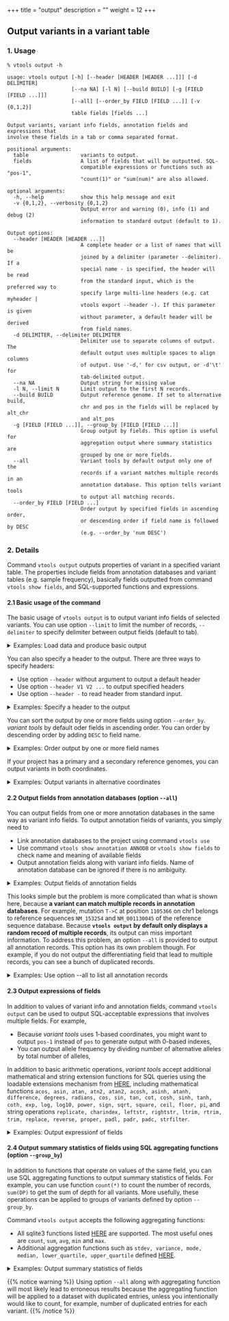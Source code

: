 +++
title = "output"
description = ""
weight = 12
+++




##  Output variants in a variant table 

### 1. Usage

    % vtools output -h

    usage: vtools output [-h] [--header [HEADER [HEADER ...]]] [-d DELIMITER]
                         [--na NA] [-l N] [--build BUILD] [-g [FIELD [FIELD ...]]]
                         [--all] [--order_by FIELD [FIELD ...]] [-v {0,1,2}]
                         table fields [fields ...]
    
    Output variants, variant info fields, annotation fields and expressions that
    involve these fields in a tab or comma separated format.
    
    positional arguments:
      table                 variants to output.
      fields                A list of fields that will be outputted. SQL-
                            compatible expressions or functions such as "pos-1",
                            "count(1)" or "sum(num)" are also allowed.
    
    optional arguments:
      -h, --help            show this help message and exit
      -v {0,1,2}, --verbosity {0,1,2}
                            Output error and warning (0), info (1) and debug (2)
                            information to standard output (default to 1).
    
    Output options:
      --header [HEADER [HEADER ...]]
                            A complete header or a list of names that will be
                            joined by a delimiter (parameter --delimiter). If a
                            special name - is specified, the header will be read
                            from the standard input, which is the preferred way to
                            specify large multi-line headers (e.g. cat myheader |
                            vtools export --header -). If this parameter is given
                            without parameter, a default header will be derived
                            from field names.
      -d DELIMITER, --delimiter DELIMITER
                            Delimiter use to separate columns of output. The
                            default output uses multiple spaces to align columns
                            of output. Use '-d,' for csv output, or -d'\t' for
                            tab-delimited output.
      --na NA               Output string for missing value
      -l N, --limit N       Limit output to the first N records.
      --build BUILD         Output reference genome. If set to alternative build,
                            chr and pos in the fields will be replaced by alt_chr
                            and alt_pos
      -g [FIELD [FIELD ...]], --group_by [FIELD [FIELD ...]]
                            Group output by fields. This option is useful for
                            aggregation output where summary statistics are
                            grouped by one or more fields.
      --all                 Variant tools by default output only one of the
                            records if a variant matches multiple records in an
                            annotation database. This option tells variant tools
                            to output all matching records.
      --order_by FIELD [FIELD ...]
                            Order output by specified fields in ascending order,
                            or descending order if field name is followed by DESC
                            (e.g. --order_by 'num DESC')
    



### 2. Details

Command `vtools output` outputs properties of variant in a specified variant table. The properties include fields from annotation databases and variant tables (e.g. sample frequency), basically fields outputted from command `vtools show fields`, and SQL-supported functions and expressions. 



#### 2.1 Basic usage of the command

The basic usage of `vtools output` is to output variant info fields of selected variants. You can use option `--limit` to limit the number of records, `--delimiter` to specify delimiter between output fields (default to tab). 

<details><summary> Examples: Load data and produce basic output</summary> Let us load a small project from online 

    % vtools init import --parent vt_testData_v3
    % vtools import CEU_hg19.vcf --var_info AA AC AN DP --geno_info DP --build hg19
    
    

This project has a single variant table and 8 variant info fields. To view variants with the fields, we can 



    % vtools output variant chr pos ref alt aa ac an dp -l 10
    
    1   10533   G   C   .   6   120 423
    1   51479   T   A   .   29  120 188
    1   51928   G   A   .   5   120 192
    1   54586   T   C   C   2   120 166
    1   54676   C   T   T   2   120 131
    1   54708   G   C   g   7   120 135
    1   55299   C   T   c   20  120 166
    1   62203   T   C   C   18  120 159
    1   63671   G   A   G   18  120 243
    1   86028   T   C   .   11  120 182
    

The first parameter is name of a variant table, which does not have to be the master variant table `variant`. For example, you can create a variant table using variants with `T` as ancestral allele, 

    % vtools select variant 'aa="T"' -t 'aa=T'
    
    Running: 0 0.0/s in 00:00:00                                                  
    INFO: 22 variants selected.
    

and view the content of this variant table as follows: 

    % vtools output 'aa=T' chr pos ref alt aa ac an dp -l 10
    
    1   54676       C   T   T   2   120 131
    22  51158111    T   C   T   1   120 298
    22  51158301    T   C   T   7   120 169
    22  51162850    C   T   T   41  120 367
    22  51164115    C   T   T   52  120 357
    22  51164287    T   C   T   37  120 331
    22  51172460    T   C   T   3   120 274
    22  51174939    C   T   T   4   120 317
    22  51176164    T   C   T   3   120 380
    22  51186228    C   T   T   51  120 253
    

You can use comma to separate values using option `-d,` 

    % vtools output variant chr pos ref alt aa ac an dp -l 10 -d,
    
    1,10533,G,C,.,6,120,423
    1,51479,T,A,.,29,120,188
    1,51928,G,A,.,5,120,192
    1,54586,T,C,C,2,120,166
    1,54676,C,T,T,2,120,131
    1,54708,G,C,g,7,120,135
    1,55299,C,T,c,20,120,166
    1,62203,T,C,C,18,120,159
    1,63671,G,A,G,18,120,243
    1,86028,T,C,.,11,120,182

    

or option `-d'\t'` to produce tab-delimited output: 



    % vtools output variant chr pos ref alt aa ac an dp -l 10 -d'\t'
    
    1   10533   G   C   .   6   120 423
    1   51479   T   A   .   29  120 188
    1   51928   G   A   .   5   120 192
    1   54586   T   C   C   2   120 166
    1   54676   C   T   T   2   120 131
    1   54708   G   C   g   7   120 135
    1   55299   C   T   c   20  120 166
    1   62203   T   C   C   18  120 159
    1   63671   G   A   G   18  120 243
    1   86028   T   C   .   11  120 182

    

</details>

You can also specify a header to the output. There are three ways to specify headers: 



*   Use option `--header` without argument to output a default header 
*   Use option `--header V1 V2 ...` to output specified headers 
*   Use option `--header -` to read header from standard input. 

<details><summary> Examples: Specify a header to the output</summary> The easiest way to add a header is to use parameter `--header` and let *variant tools* generate a default header from field names: 

    % vtools output variant chr pos ref alt aa ac --header -l 10
    
    chr pos     ref alt aa  ac
    1   10533   G   C   .   6
    1   51479   T   A   .   29
    1   51928   G   A   .   5
    1   54586   T   C   C   2
    1   54676   C   T   T   2
    1   54708   G   C   g   7
    1   55299   C   T   c   20
    1   62203   T   C   C   18
    1   63671   G   A   G   18
    1   86028   T   C   .   11

    

If you are unhappy about the default header, you can specify one manually 



    % vtools output variant chr pos ref alt aa ac --header chr pos ref alt 'ancestral allele' 'ancestral count' -l 10 -d,
    
    chr,pos,ref,alt,ancestral allele,ancestral count
    1,10533,G,C,.,6
    1,51479,T,A,.,29
    1,51928,G,A,.,5
    1,54586,T,C,C,2
    1,54676,C,T,T,2
    1,54708,G,C,g,7
    1,55299,C,T,c,20
    1,62203,T,C,C,18
    1,63671,G,A,G,18
    1,86028,T,C,.,11


If you have a longer header, or a header that is saved in a file, you can send the header to `vtools output` through its standard input 



    % echo chr pos ref alt 'ancestral allele' 'ancestral count' | vtools output variant chr pos ref alt aa ac --header - -l 10   
    
    chr pos ref alt ancestral allele ancestral count
    1   10533   G   C   .   6
    1   51479   T   A   .   29
    1   51928   G   A   .   5
    1   54586   T   C   C   2
    1   54676   C   T   T   2
    1   54708   G   C   g   7
    1   55299   C   T   c   20
    1   62203   T   C   C   18
    1   63671   G   A   G   18
    1   86028   T   C   .   11
    

</details>

You can sort the output by one or more fields using option `--order_by`. *variant tools* by default oder fields in ascending order. You can order by descending order by adding `DESC` to field name. 

<details><summary> Examples: Order output by one or more field names</summary> You can oder the output using option `--order_by`, for example 

    % vtools output variant chr pos ref alt aa ac --order_by ac alt -l 10
    
    1   526727      G   A   .   1
    1   726440      G   A   .   1
    1   773106      G   A   g   1
    1   809700      G   A   -   1
    22  51158111    T   C   T   1
    22  51176004    G   C   G   1
    1   793947      A   G   N   1
    1   776876      C   T   c   1
    22  51197087    C   T   C   1
    1   88316       G   A   .   2
    

You can order in descending oder by specifying `DESC` after field name, for example 

    % vtools output variant chr pos ref alt aa ac --order_by 'ac DESC' 'aa' -l 10
    
    1   814790      C   T   c   7,2
    1   814790      C   G   c   7,2
    1   799463      T   C   N   120
    1   780027      G   T   t   120
    1   792480      C   T   t   120
    1   812751      T   C   N   119
    1   804540      T   C   t   119
    1   723891      G   C   .   114
    22  51173542    T   C   C   113
    22  51185848    G   A   A   110
    

</details>

If your project has a primary and a secondary reference genomes, you can output variants in both coordinates. 

<details><summary> Examples: Output variants in alternative coordinates</summary> Our sample project uses the hg18 reference genome. We can add an alternative reference genome by mapping all variants from hg18 to hg19 coordinates: 

    % vtools liftover hg38
    
    INFO: Downloading liftOver chain file from UCSC
    INFO: Exporting variants in BED format
    Exporting variants: 100% [================================] 288 69.0K/s in 00:00:00
    INFO: Running UCSC liftOver tool
    Updating table variant: 100% [============================] 288 537.9/s in 00:00:00

    

You can output variants in the primary reference genome, 

    % vtools output variant chr pos ref alt aa ac --header  --order_by ac --build hg19 -l 10
    
    chr pos         ref alt aa  ac
    1   526727      G   A   .   1
    1   726440      G   A   .   1
    1   773106      G   A   g   1
    1   776876      C   T   c   1
    1   793947      A   G   N   1
    1   809700      G   A   -   1
    22  51158111    T   C   T   1
    22  51176004    G   C   G   1
    22  51197087    C   T   C   1
    1   54586       T   C   C   2
    

or the alternative reference genome using option `--build` 

    % vtools output variant chr pos ref alt aa ac --header  --order_by ac --build hg38 -l 10
    
    chr pos         ref alt aa  ac
    1   591347      G   A   .   1
    1   791060      G   A   .   1
    1   837726      G   A   g   1
    1   841496      C   T   c   1
    1   858567      A   G   N   1
    1   874320      G   A   -   1
    22  50719683    T   C   T   1
    22  50737576    G   C   G   1
    22  50758659    C   T   C   1
    1   54586       T   C   C   2
    

</details>



#### 2.2 Output fields from annotation databases (option `--all`)

You can output fields from one or more annotation databases in the same way as variant info fields. To output annotation fields of variants, you simply need to 

*   Link annotation databases to the project using command `vtools use` 
*   Use command `vtools show annotation ANNODB` or `vtools show fields` to check name and meaning of available fields 
*   Output annotation fields along with variant info fields. Name of annotation database can be ignored if there is no ambiguity. 

<details><summary> Examples: Output fields of annotation fields</summary> Let us use annotation databases `refGene` and `dbSNP`, 

    % vtools use refGene
    
    INFO: Choosing version refGene-hg38_20170201 from 5 available databases.
    INFO: Downloading annotation database annoDB/refGene-hg38_20170201.ann
    INFO: Using annotation DB refGene as refGene in project output.
    INFO: Known human protein-coding and non-protein-coding genes taken from the NCBI RNA reference sequences collection (RefSeq).
        

    % vtools use dbSNP
    
    INFO: Choosing version dbSNP-hg38_143 from 10 available databases.
    INFO: Downloading annotation database annoDB/dbSNP-hg38_143.ann
    INFO: Using annotation DB dbSNP as dbSNP in project output.
    INFO: dbSNP version 143, created using vcf file downloaded from NCBI
    

because this project uses both hg18 and hg19, it can make use of the latest version of `refGene` and `dbSNP` databases that use hg19. 

These two databases bring in a large number of annotation fields, as listed by command 

    % vtools show fields
    
    variant.chr (char)      Chromosome name (VARCHAR)
    variant.pos (int)       Position (INT, 1-based)
    variant.ref (char)      Reference allele (VARCHAR, - for missing allele of an insertion)
    variant.alt (char)      Alternative allele (VARCHAR, - for missing allele of an deletion)
    variant.AA (char)
    variant.AC (int)
    variant.AN (int)
    variant.DP (int)
    variant.alt_chr (char)
    variant.alt_pos (int)
    aa=T.chr (char)         Chromosome name (VARCHAR)
    refGene.name (char)     Gene name
    refGene.chr (char)
    refGene.strand (char)   which DNA strand contains the observed alleles
    refGene.txStart (int)   Transcription start position (1-based)
    refGene.txEnd (int)     Transcription end position
    refGene.cdsStart (int)  Coding region start (1-based)
    refGene.cdsEnd (int)    Coding region end
    refGene.exonCount (int) Number of exons
    refGene.exonStarts (char)
                            Starting point of exons (adjusted to 1-based positions)
    refGene.exonEnds (char) Ending point of exons
    refGene.score (int)     Score
    refGene.name2 (char)    Alternative name
    refGene.cdsStartStat (char)
                            cds start stat, can be 'non', 'unk', 'incompl', and 'cmp1'
    refGene.cdsEndStat (char)
                            cds end stat, can be 'non', 'unk', 'incompl', and 'cmp1'
    refGene.exonFrames (char)
                            Exon frame {0,1,2}, or -1 if no frame for exon
    dbSNP.chr (char)
    dbSNP.pos (int)
    dbSNP.name (char)       DB SNP ID (rsname)
    dbSNP.ref (char)        Reference allele (as on the + strand)
    dbSNP.alt (char)        Alternative allele (as on the + strand)
    dbSNP.FILTER (char)     Inconsistent Genotype Submission For At Least One Sample
    dbSNP.RS (int)          dbSNP ID (i.e. rs number)
    dbSNP.RSPOS (int)       Chr position reported in dbSNP
    dbSNP.RV (int)          RS orientation is reversed
    dbSNP.VP (char)         Variation Property.  Documentation is at ftp://ftp.ncbi.nlm.nih.gov/snp/specs/dbSNP_BitField_latest.pdf
    dbSNP.GENEINFO (char)   Pairs each of gene symbol:gene id.  The gene symbol and id are delimited by a colon (:) and each pair is delimited by a vertical bar (|)
    dbSNP.dbSNPBuildID (int)
                            First dbSNP Build for RS
    dbSNP.SAO (int)         Variant Allele Origin: 0 - unspecified, 1 - Germline, 2 - Somatic, 3 - Both
    dbSNP.SSR (int)         Variant Suspect Reason Codes (may be more than one value added together) 0 - unspecified, 1 - Paralog, 2 - byEST, 4 - oldAlign, 8 - Para_EST, 16 - 1kg_failed, 1024 - other
    dbSNP.WGT (int)         Weight, 00 - unmapped, 1 - weight 1, 2 - weight 2, 3 - weight 3 or more
    dbSNP.VC (char)         Variation Class
    dbSNP.PM_flag (int)     Variant is Precious(Clinical,Pubmed Cited)
    dbSNP.TPA_flag (int)    Provisional Third Party Annotation(TPA) (currently rs from PHARMGKB who will give phenotype data)
    dbSNP.PMC_flag (int)    Links exist to PubMed Central article
    dbSNP.S3D_flag (int)    Has 3D structure - SNP3D table
    dbSNP.SLO_flag (int)    Has SubmitterLinkOut - From SNP->SubSNP->Batch.link_out
    dbSNP.NSF_flag (int)    Has non-synonymous frameshift A coding region variation where one allele in the set changes all downstream amino acids. FxnClass = 44
    dbSNP.NSM_flag (int)    Has non-synonymous missense A coding region variation where one allele in the set changes protein peptide. FxnClass = 42
    dbSNP.NSN_flag (int)    Has non-synonymous nonsense A coding region variation where one allele in the set changes to STOP codon (TER). FxnClass = 41
    dbSNP.REF_flag_flag (int)
                            Has reference A coding region variation where one allele in the set is identical to the reference sequence. FxnCode = 8
    dbSNP.SYN_flag (int)    Has synonymous A coding region variation where one allele in the set does not change the encoded amino acid. FxnCode = 3
    dbSNP.U3_flag (int)     In 3' UTR Location is in an untranslated region (UTR). FxnCode = 53
    dbSNP.U5_flag (int)     In 5' UTR Location is in an untranslated region (UTR). FxnCode = 55
    dbSNP.ASS_flag (int)    In acceptor splice site FxnCode = 73
    dbSNP.DSS_flag (int)    In donor splice-site FxnCode = 75
    dbSNP.INT_flag (int)    In Intron FxnCode = 6
    dbSNP.R3_flag (int)     In 3' gene region FxnCode = 13
    dbSNP.R5_flag (int)     In 5' gene region FxnCode = 15
    dbSNP.OTH_flag (int)    Has other variant with exactly the same set of mapped positions on NCBI refernce assembly.
    dbSNP.CFL_flag (int)    Has Assembly conflict. This is for weight 1 and 2 variant that maps to different chromosomes on different assemblies.
    dbSNP.ASP_flag (int)    Is Assembly specific. This is set if the variant only maps to one assembly
    dbSNP.MUT_flag (int)    Is mutation (journal citation, explicit fact): a low frequency variation that is cited in journal and other reputable sources
    dbSNP.VLD_flag (int)    Is Validated.  This bit is set if the variant has 2+ minor allele count based on frequency or genotype data.
    dbSNP.G5A_flag (int)    >5% minor allele frequency in each and all populations
    dbSNP.G5_flag (int)     >5% minor allele frequency in 1+ populations
    dbSNP.HD_flag (int)     Marker is on high density genotyping kit (50K density or greater).  The variant may have phenotype associations present in dbGaP.
    dbSNP.GNO_flag (int)    Genotypes available. The variant has individual genotype (in SubInd table).
    dbSNP.KGValidated_flag (int)
                            1000 Genome validated
    dbSNP.KGPhase1_flag (int)
                            1000 Genome phase 1 (incl. June Interim phase 1)
    dbSNP.KGPilot123_flag (int)
                            1000 Genome discovery all pilots 2010(1,2,3)
    dbSNP.KGPROD_flag (int) Has 1000 Genome submission
    dbSNP.OTHERKG_flag (int)
                            non-1000 Genome submission
    dbSNP.PH3_flag (int)    HAP_MAP Phase 3 genotyped: filtered, non-redundant
    dbSNP.CDA_flag (int)    Variation is interrogated in a clinical diagnostic assay
    dbSNP.LSD_flag (int)    Submitted from a locus-specific database
    dbSNP.MTP_flag (int)    Microattribution/third-party annotation(TPA:GWAS,PAGE)
    dbSNP.OM_flag (int)     Has OMIM/OMIA
    dbSNP.NOC_flag (int)    Contig allele not present in variant allele list. The reference sequence allele at the mapped position is not present in the variant allele list, adjusted for orientation.
    dbSNP.WTD_flag (int)    Is Withdrawn by submitter If one member ss is withdrawn by submitter, then this bit is set.  If all member ss' are withdrawn, then the rs is deleted to SNPHistory
    dbSNP.NOV_flag (int)    Rs cluster has non-overlapping allele sets. True when rs set has more than 2 alleles from different submissions and these sets share no alleles in common.
    dbSNP.CAF (char)        An ordered, comma delimited list of allele frequencies based on 1000Genomes, starting with the reference allele followed by alternate alleles as ordered in the ALT column. Where a 1000Genomes
                            alternate allele is not in the dbSNPs alternate allele set, the allele is added to the ALT column.  The minor allele is the second largest value in the list, and was previuosly reported in
                            VCF as the GMAF.  This is the GMAF reported on the RefSNP and EntrezSNP pages and VariationReporter
    dbSNP.COMMON (int)      RS is a common SNP.  A common SNP is one that has at least one 1000Genomes population with a minor allele of frequency >= 1% and for which 2 or more founders contribute to that minor allele
                            frequency.
    

You can output annotation fields as follows: 



    % vtools output 'aa=T' chr pos ref alt dbSNP.name refGene.name refGene.name2 -l 10  
    
    1  1105366   T  C  rs111751804  NM_001130045  TTLL10
    1  1110240   T  A  rs116321663  NM_001130045  TTLL10
    1  6447088   T  C  rs11800462   NM_003790     TNFRSF25
    1  6447275   T  C  rs3170675    NM_003790     TNFRSF25
    1  11633148  T  G  rs9614       NM_012168     FBXO2
    1  20897488  C  T  rs522496     NM_001122819  KIF17
    1  20903629  T  C  rs2296225    NM_001122819  KIF17
    1  35998535  T  C  rs7537203    NM_022111     CLSPN
    1  36002845  T  G  rs115614983  NM_022111     CLSPN
    1  40510176  T  C  rs2076697    NM_005857     ZMPSTE24
    

</details>

This looks simple but the problem is more complicated than what is shown here, because **a variant can match multiple records in annotation databases**. For example, mutation `T->C` at position `1105366` on chr1 belongs to reference sequences `NM_153254` and `NM_001130045` of the reference sequence database. Because **`vtools output` by default only displays a random record of multiple records**, its output can miss important information. To address this problem, an option `--all` is provided to output all annotation records. This option has its own problem though. For example, if you do not output the differentiating field that lead to multiple records, you can see a bunch of duplicated records. 

<details><summary> Examples: Use option --all to list all annotation records</summary> Using option `--all`, command `vtools output` can display multiple records for a variant: 

    % vtools output 'aa=T' chr pos ref alt dbSNP.name refGene.name refGene.name2 --all -l 10
    
    1   54676       C   T   rs2462492   .           .
    22  51158111    T   C   rs73174428  NM_033517   SHANK3
    22  51158301    T   C   rs117910162 NM_033517   SHANK3
    22  51162850    C   T   rs5770822   NM_033517   SHANK3
    22  51164115    C   T   rs5770996   NM_033517   SHANK3
    22  51164287    T   C   rs6009957   NM_033517   SHANK3
    22  51172460    T   C   rs5770824   .           .
    22  51174939    C   T   rs73174435  NR_134637   LOC105373100
    22  51176164    T   C   rs76593947  NR_134637   LOC105373100
    22  51186228    C   T   rs3865766   .           .

    

A consequence of this is that duplicated records can be displayed if the field that lead to multiple records is not outputted: 

    % vtools output 'aa=T' chr pos ref alt dbSNP.name  refGene.name2 --all -l 10
    
    1   54676       C   T   rs2462492   .
    22  51158111    T   C   rs73174428  SHANK3
    22  51158301    T   C   rs117910162 SHANK3
    22  51162850    C   T   rs5770822   SHANK3
    22  51164115    C   T   rs5770996   SHANK3
    22  51164287    T   C   rs6009957   SHANK3
    22  51172460    T   C   rs5770824   .
    22  51174939    C   T   rs73174435  LOC105373100
    22  51176164    T   C   rs76593947  LOC105373100
    22  51186228    C   T   rs3865766   .
    

This is why the output of command `vtools output --all` is usually piped to command `uniq`, 

    % vtools output 'aa=T' chr pos ref alt dbSNP.name  refGene.name2 --all -l 10 | uniq
    

although `uniq` cannot suppress all duplicated records in all cases because it only removes adjacent duplicated records. 

</details>



#### 2.3 Output expressions of fields

In addition to values of variant info and annotation fields, command `vtools output` can be used to output SQL-acceptable expressions that involves multiple fields. For example, 

*   Because *variant tools* uses 1-based coordinates, you might want to output `pos-1` instead of `pos` to generate output with 0-based indexes, 
*   You can output allele frequency by dividing number of alternative alleles by total number of alleles, 

In addition to basic arithmetic operations, *variant tools* accept additional mathematical and string extension functions for SQL queries using the loadable extensions mechanism from [HERE][1], including mathematical functions `acos, asin, atan, atn2, atan2, acosh, asinh, atanh, difference, degrees, radians, cos, sin, tan, cot, cosh, sinh, tanh, coth, exp, log, log10, power, sign, sqrt, square, ceil, floor, pi`, and string operations `replicate, charindex, leftstr, rightstr, ltrim, rtrim, trim, replace, reverse, proper, padl, padr, padc, strfilter`. 

<details><summary> Examples: Output expressionf of fields</summary> This example demonstrates the use of SQL expressions in command `vtools output`. Note that the sqlite string concatenation operator is `||`. 

    % vtools output "aa=T" chr 'pos-1' 'refGene.name2 || "." || refGene.name' 'log(DP)' --header -l 10
    
    chr pos_1       refGene_name2_refGene_name  log_DP_
    1   54675       .                           4.875197323201151
    22  51158110    SHANK3.NM_033517            5.697093486505405
    22  51158300    SHANK3.NM_033517            5.1298987149230735
    22  51162849    SHANK3.NM_033517            5.905361848054571
    22  51164114    SHANK3.NM_033517            5.877735781779639
    22  51164286    SHANK3.NM_033517            5.802118375377063
    22  51172459    .                           5.6131281063880705
    22  51174938    LOC105373100.NR_134637      5.75890177387728
    22  51176163    LOC105373100.NR_134637      5.940171252720432
    22  51186227    .                           5.53338948872752
    

As you can see, the default header that *variant tools* generates replaces all non-alphanumeric characters by underscores, and you should most likely specify your own headers in these cases. 

</details>



#### 2.4 Output summary statistics of fields using SQL aggregating functions (option `--group_by`)

In addition to functions that operate on values of the same field, you can use SQL aggregating functions to output summary statistics of fields. For example, you can use function `count(*)` to count the number of records, `sum(DP)` to get the sum of depth for all variants. More usefully, these operations can be applied to groups of variants defined by option `--group_by`. 

Command `vtools output` accepts the following aggregating functions: 

*   All sqlite3 functions listed [HERE][2] are supported. The most useful ones are `count`, `sum`, `avg`, `min` and `max`. 
*   Additional aggregation functions such as `stdev, variance, mode, median, lower_quartile, upper_quartile` defined [HERE][1]. 

<details><summary> Examples: Output summary statistics of fields</summary> The following command calculate the average depth for all variants: 



    % vtools output variant 'avg(DP)'
   
    271.875
    

You can also output average of depth, grouped by variants that belong to genes, 



    % vtools output variant refGene.name2 'count(*)' 'avg(DP)' --group_by refGene.name2 -l 10    
    
    .               161 281.1366459627329
    ACR             5   240.6
    FAM41C          19  294.7894736842105
    FAM87B          8   214.875
    LINC00115       1   122.0
    LINC01128       24  242.29166666666666
    LOC100288069    4   236.75
    LOC105373100    6   332.6666666666667
    RABL2B          22  219.5
    RPL23AP82       20  293.1

    

Here `count(*)` is used to count the number of variants in each gene, and `NA` is a special group for variants that do not belong to any gene, which can be confirmed by command 



    % vtools select variant 'refGene.chr is NULL' --output 'avg(DP)'
    

    281.1366459627329
    

Option `--all` should not be used in these commands because this option will lead to multiple entries for some variants, and biase the results. For example, the output of the following command differs from the previous one: 

    % vtools output variant refGene.name2 'count(*)' 'avg(DP)' --group_by refGene.name2 --all -l 10   
    
    .               161 281.1366459627329
    ACR             5   240.6
    FAM41C          19  294.7894736842105
    FAM87B          8   214.875
    LINC00115       1   122.0
    LINC01128       128 243.03125
    LOC100288069    4   236.75
    LOC105373100    6   332.6666666666667
    RABL2B          484 219.5
    RPL23AP82       44  256.22727272727275

    

</details>

{{% notice warning %}}
Using option `--all` along with aggregating function will most likely lead to erroneous results because the aggregating function will be applied to a dataset with duplicated entries, unless you intentionally would like to count, for example, number of duplicated entries for each variant.
{{% /notice %}}

 [1]: http://www.sqlite.org/contrib
 [2]: http://www.sqlite.org/lang_aggfunc.html